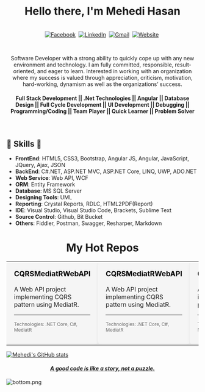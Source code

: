 <p>
  <h1 align="center"><b>Hello there, I'm Mehedi Hasan</b></h1>
</p>

<p align="center">
<br>
<a href="https://www.facebook.com/mehedi9339"><img src="https://img.shields.io/badge/facebook-%231877F2.svg?&style=for-the-badge&logo=facebook&logoColor=white" alt="Facebook" /></a>&nbsp;
<a href="https://www.linkedin.com/in/mehedi9339"><img src="https://img.shields.io/badge/linkedin-%230077B5.svg?&style=for-the-badge&logo=linkedin&logoColor=white" alt="LinkedIn" /></a>&nbsp;
<a href="mailto:mehedihasan9339@gmail.com?subject=Hello%20Mehedi"><img src="https://img.shields.io/badge/gmail-%23D14836.svg?&style=for-the-badge&logo=gmail&logoColor=white" alt="Gmail"/></a>&nbsp;
<a href="http://www.profileofmehedi.xyz/"><img alt="Website" src="https://img.shields.io/website?style=for-the-badge&up_message=portfolio&url=https%3A%2F%2Fkkvanonymous.github.io%2F"></a>&nbsp;
</p>

<br>

<div>
 <p align="center">
Software Developer with a strong ability to quickly cope up with any new environment and technology. I am fully committed, responsible, result-oriented, and eager to learn. Interested in working with an organization where my success is valued through appreciation, criticism, motivation, hard-working, dynamism as well as the organizations’ success.
</p>
  <p>
  <h4 align="center"><b>Full Stack Development ||  .Net Technologies || Angular || Database Design || Full Cycle Development || UI Development || Debugging || Programming/Coding || Team Player || Quick Learner || Problem Solver</b></h4>
</p>
</div>
<br />



##  🎉 Skills  🎉
- **FrontEnd**: HTML5, CSS3, Bootstrap, Angular JS, Angular, JavaScript, JQuery, Ajax, JSON
- **BackEnd**: C#.NET, ASP.NET MVC, ASP.NET Core, LINQ, UWP, ADO.NET
- **Web Service**: Web API, WCF
- **ORM**: Entity Framework
- **Database**: MS SQL Server
- **Designing Tools**: UML
- **Reporting**: Crystal Reports, RDLC, HTML2PDF(Report)
- **IDE**: Visual Studio, Visual Studio Code, Brackets, Sublime Text
- **Source Control**: Github, Bit Bucket
- **Others**: Fiddler, Postman, Swagger, Resharper, Markdown


<h1 align="center">My Hot Repos</h1>
<table style="width:100%; border-spacing: 20px;">
  <tr>
    <!-- Card -->
    <td style="background-color:#f5f5f5; border-radius:10px; box-shadow: 2px 2px 10px rgba(0, 0, 0, 0.1); padding: 20px; width: 100%;">
      <h3 style="margin-top: 0;">
        <a href="https://github.com/mehedihasan9339/CQRSMediatRWebAPI" style="text-decoration: none; color: #000;">CQRSMediatRWebAPI</a>
      </h3>
      <p>A Web API project implementing CQRS pattern using MediatR.</p>
      <hr style="border: none; border-top: 1px solid #ccc;">
      <p style="color: #666; font-size: 12px;">Technologies: .NET Core, C#, MediatR</p>
    </td>
    <!-- Card -->
    <td style="background-color:#f5f5f5; border-radius:10px; box-shadow: 2px 2px 10px rgba(0, 0, 0, 0.1); padding: 20px; width: 100%;">
      <h3 style="margin-top: 0;">
        <a href="https://github.com/mehedihasan9339/CQRSMediatRWebAPI" style="text-decoration: none; color: #000;">CQRSMediatRWebAPI</a>
      </h3>
      <p>A Web API project implementing CQRS pattern using MediatR.</p>
      <hr style="border: none; border-top: 1px solid #ccc;">
      <p style="color: #666; font-size: 12px;">Technologies: .NET Core, C#, MediatR</p>
    </td>
    <!-- Card -->
    <td style="background-color:#f5f5f5; border-radius:10px; box-shadow: 2px 2px 10px rgba(0, 0, 0, 0.1); padding: 20px; width: 100%;">
      <h3 style="margin-top: 0;">
        <a href="https://github.com/mehedihasan9339/CQRSMediatRWebAPI" style="text-decoration: none; color: #000;">CQRSMediatRWebAPI</a>
      </h3>
      <p>A Web API project implementing CQRS pattern using MediatR.</p>
      <hr style="border: none; border-top: 1px solid #ccc;">
      <p style="color: #666; font-size: 12px;">Technologies: .NET Core, C#, MediatR</p>
    </td>
  </tr>
</table>






[![Mehedi's GitHub stats](https://github-readme-stats.vercel.app/api?username=mehedihasan9339&count_private=true)](https://github.com/mehedihasan9339)



<h4 align="center">
  <i><ins>A good code is like a story, not a puzzle.<ins></i>
  <br/>
</h4>

![bottom.png](https://i.loli.net/2020/07/12/b3grZD6LFseGuUP.png)
    
